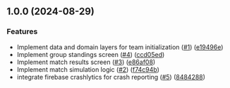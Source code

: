 ## 1.0.0 (2024-08-29)

### Features

* Implement data and domain layers for team initialization ([#1](https://github.com/mustalk/MiniSoccerSimulator/issues/1)) ([e19496e](https://github.com/mustalk/MiniSoccerSimulator/commit/e19496e8da6f62d8350b4aa89f6dd9118c8c0269))
* Implement group standings screen ([#4](https://github.com/mustalk/MiniSoccerSimulator/issues/4)) ([ccd05ed](https://github.com/mustalk/MiniSoccerSimulator/commit/ccd05ed9a3fe590eb6e1251ebbb24f1afb449f49))
* Implement match results screen ([#3](https://github.com/mustalk/MiniSoccerSimulator/issues/3)) ([e86af08](https://github.com/mustalk/MiniSoccerSimulator/commit/e86af08ef692e2c2d070227febd0e99b88e139f0))
* Implement match simulation logic ([#2](https://github.com/mustalk/MiniSoccerSimulator/issues/2)) ([f74c94b](https://github.com/mustalk/MiniSoccerSimulator/commit/f74c94b5872284ebe07c45db1bc8884092f9d3d0))
* integrate firebase crashlytics for crash reporting ([#5](https://github.com/mustalk/MiniSoccerSimulator/issues/5)) ([8484288](https://github.com/mustalk/MiniSoccerSimulator/commit/84842888f64c5a535f2376a4e9b0265f0baa1cde))
